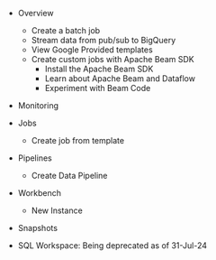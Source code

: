 - Overview
  - Create a batch job
  - Stream data from pub/sub to BigQuery
  - View Google Provided templates
  - Create custom jobs with Apache Beam SDK
    - Install the Apache Beam SDK
    - Learn about Apache Beam and Dataflow
    - Experiment with Beam Code
    
- Monitoring
    
- Jobs
  - Create job from template
  
- Pipelines
  - Create Data Pipeline
     
- Workbench
  -  New Instance
    
- Snapshots
  
- SQL Workspace: Being deprecated as of 31-Jul-24
